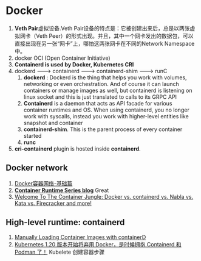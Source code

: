 # Docker
1. **Veth Pair**虚拟设备.Veth Pair设备的特点是：它被创建出来后，总是以两张虚拟网卡（Veth Peer）的形式出现。并且，其中一个网卡发出的数据包，可以直接出现在另一张“网卡”上，哪怕这两张网卡在不同的Network Namespace中。
2. docker OCI (Open Container Initiative)
3. **Containerd is used by Docker, Kubernetes CRI**
4. dockerd ---> containerd ---> containerd-shim ---> runC
   1.  **dockerd** : Dockerd is the thing that helps you work with volumes, networking or even orchestration. And of course it can launch containers or manage images as well, but containerd is listening on linux socket and this is just translated to calls to its GRPC API
   2.  **Containerd** is a daemon that acts as API facade for various container runtimes and OS. When using containerd, you no longer work with syscalls, instead you work with higher-level entities like snapshot and container
   3.   **containerd-shim**. This is the parent process of every container started
   4.   **runc**
5. **cri-containerd** plugin is hosted inside **containerd**.


## Docker network
1. [Docker容器网络-基础篇](https://mp.weixin.qq.com/s?__biz=MzAxNTcyNzAyOQ==&mid=2650963085&idx=1&sn=d40fc75d67b5888b14d280c167cd2d6b&chksm=80097c57b77ef54137b62e90f4a997d44eca106098cebd2f16f91397eb3a5d9f98cc89daa7be&scene=126&sessionid=1600748965&key=929ff6ea9407a2ec52fb3128fd530550f1b9c476e92bd5f076fcb285cd6e44374029e90ba638ede879c97813908f3091ca21f18822739b3444cfc6a0099a6d6709f3d1f0a94cb6ba149feaadfca87d1a4aa99369df2a03ea20ee8e3eb7976f54ead4e58d0d5b53b06ea8668ecb81ce848ba6f294156cd78d396f0ef2c8565cfd&ascene=1&uin=MTgyNzM2NTQxOA%3D%3D&devicetype=Windows+10+x64&version=62090529&lang=zh_CN&exportkey=AwQkavelYXrwgE682PtapB8%3D&pass_ticket=zuxHvj1QZ%2BRGyVUqXGw1ejsCiLpZxieQVu6URszm8AEqorEKZUpgQQ6uo%2FaBj7PI&wx_header=0)
2. [**Container Runtime Series blog**](https://www.ianlewis.org/en/container-runtimes-part-1-introduction-container-r)  Great
3. [Welcome To The Container Jungle: Docker vs. containerd vs. Nabla vs. Kata vs. Firecracker and more!](https://www.inovex.de/blog/containers-docker-containerd-nabla-kata-firecracker/)


## High-level runtime: containerd
1. [Manually Loading Container Images with containerD](https://blog.scottlowe.org/2020/01/25/manually-loading-container-images-with-containerd/)
2. [Kubernetes 1.20 版本开始将弃用 Docker，是时候拥抱 Containerd 和 Podman 了！](https://mp.weixin.qq.com/s?__biz=MzI3MTI2NzkxMA==&mid=2247492565&idx=1&sn=af40e01fec2bca6ed27ff5638ca5aaa3&chksm=eac6c2fcddb14beadd787ef38c268e44ef12b9ea9904e51a288cc06b8ebebc548852be15893c&scene=126&sessionid=1606977135&key=f956749ad0bcda7eaa904a50528a209271c99c07f857cab05b94f2abb4c7b53ed57b75c594faacd75c1586996d82c1480aa0b7470b9cfceec99548153638faf97538000e36cc3a4a2bcfb4c76c485cce54c9a27d4192407eaa1eb39944846bed18223ebffc7a36d6b1633c88b93653ad286fd6056b990ff5bfcab49029d1ec5a&ascene=1&uin=MTgyNzM2NTQxOA%3D%3D&devicetype=Windows+10+x64&version=6300002f&lang=zh_CN&exportkey=A95CQ2xrNFxCdCDevdz2l4w%3D&pass_ticket=JKTKIIJEmP2dDcDLtfpmHXnfsCGBjDiGeOOjxQH9cIcBdWkNWDzRHBq87aSCQiWK&wx_header=0)  Kubelete 创建容器步骤 